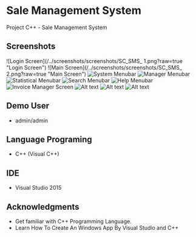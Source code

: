 
# Sale Management System
Project C++ - Sale Management System

## Screenshots

![Login Screen](/../screenshots/screenshots/SC_SMS_ 1.png?raw=true "Login Screen")
![Main Screen](/../screenshots/screenshots/SC_SMS_ 2.png?raw=true "Main Screen")
![System Menubar](/../screenshots/screenshots/SC_SMS_3.png?raw=true "System Menubar")
![Manager Menubar](/../screenshots/screenshots/SC_SMS_4.png?raw=true "Manager Menubar")
![Statistical Menubar](/../screenshots/screenshots/SC_SMS_5.png?raw=true "Statistical Menubar")
![Search Menubar](/../screenshots/screenshots/SC_SMS_6.png?raw=true "Search Menubar")
![Help Menubar](/../screenshots/screenshots/SC_SMS_7.png?raw=true "Help Menubar")
![Invoice Manager Screen](/../screenshots/screenshots/SC_SMS_8.png?raw=true "Invoice Manager Screen")
![Alt text](/../screenshots/screenshots/SC_SMS_9.png?raw=true "Choose 2 images")
![Alt text](/../screenshots/screenshots/SC_SMS_10.png?raw=true "Choose 2 images")
![Alt text](/../screenshots/screenshots/SC_SMS_11.png?raw=true "Choose 2 images")

## Demo User
* admin/admin

## Language Programing
* C++ (Visual C++)

## IDE
* Visual Studio 2015

## Acknowledgments
* Get familiar with C++ Programming Language.
* Learn How To Create An Windows App By Visual Studio and C++
